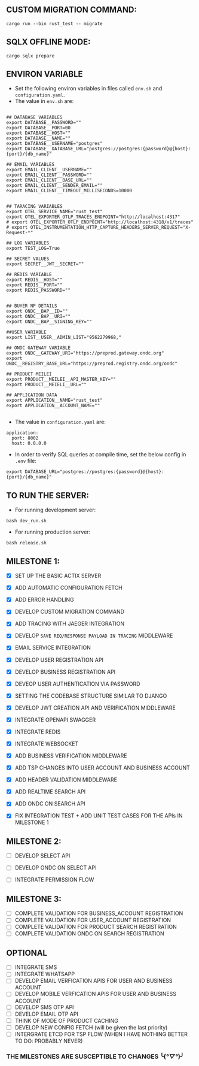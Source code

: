 ## CUSTOM MIGRATION COMMAND:

```
cargo run --bin rust_test -- migrate
```
## SQLX OFFLINE MODE:

```
cargo sqlx prepare
```

## ENVIRON VARIABLE 
- Set the following environ variables in files called `env.sh` and `configuration.yaml`.
- The value in `env.sh` are:
```

## DATABASE VARIABLES
export DATABASE__PASSWORD=""
export DATABASE__PORT=00
export DATABASE__HOST=""
export DATABASE__NAME=""
export DATABASE__USERNAME="postgres"
export DATABASE__DATABASE_URL="postgres://postgres:{password}@{host}:{port}/{db_name}"

## EMAIL VARIABLES
export EMAIL_CLIENT__USERNAME=""
export EMAIL_CLIENT__PASSWORD=""
export EMAIL_CLIENT__BASE_URL=""
export EMAIL_CLIENT__SENDER_EMAIL=""
export EMAIL_CLIENT__TIMEOUT_MILLISECONDS=10000


## TARACING VARIABLES
export OTEL_SERVICE_NAME="rust_test"
export OTEL_EXPORTER_OTLP_TRACES_ENDPOINT="http://localhost:4317"
# export OTEL_EXPORTER_OTLP_ENDPOINT="http://localhost:4318/v1/traces"
# export OTEL_INSTRUMENTATION_HTTP_CAPTURE_HEADERS_SERVER_REQUEST="X-Request-*"

## LOG VARIABLES
export TEST_LOG=True

## SECRET VALUES
export SECRET__JWT__SECRET=""

## REDIS VARIABLE
export REDIS__HOST=""
export REDIS__PORT=""
export REDIS_PASSWORD=""


## BUYER NP DETAILS
export ONDC__BAP__ID=""
export ONDC__BAP__URI=""
export ONDC__BAP__SIGNING_KEY=""

##USER VARIABLE
export LIST__USER__ADMIN_LIST="9562279968,"

## ONDC GATEWAY VARIABLE
export ONDC__GATEWAY_URI="https://preprod.gateway.ondc.org"
export ONDC__REGISTRY_BASE_URL="https://preprod.registry.ondc.org/ondc"

## PRODUCT MEILEI
export PRODUCT__MEILEI__API_MASTER_KEY=""
export PRODUCT__MEIELI__URL=""

## APPLICATION DATA
export APPLICATION__NAME="rust_test"
export APPLICATION__ACCOUNT_NAME=""


```

- The value in `configuration.yaml` are:

```
application:
  port: 8002
  host: 0.0.0.0

```

- In order to verify SQL queries at compile time, set the below config in `.env` file:
```
export DATABASE_URL="postgres://postgres:{password}@{host}:{port}/{db_name}"

```

## TO RUN THE SERVER:
- For running development server:
```
bash dev_run.sh
```
- For running production server:
```
bash release.sh
```


## MILESTONE 1:
* [x] SET UP THE BASIC ACTIX SERVER
* [x] ADD AUTOMATIC CONFIGURATION FETCH
* [x] ADD ERROR HANDLING
* [x] DEVELOP CUSTOM MIGRATION COMMAND
* [x] ADD TRACING WITH JAEGER INTEGRATION
* [x] DEVELOP `SAVE REQ/RESPONSE PAYLOAD IN TRACING` MIDDLEWARE
* [x] EMAIL SERVICE INTEGRATION
* [x] DEVELOP USER REGISTRATION API
* [x] DEVELOP BUSINESS REGISTRATION API
* [x] DEVEOP USER AUTHENTICATION VIA PASSWORD
* [x] SETTING THE CODEBASE STRUCTURE SIMILAR TO DJANGO
* [x] DEVELOP JWT CREATION API AND VERIFICATION MIDDLEWARE
* [x] INTEGRATE OPENAPI SWAGGER
* [x] INTEGRATE REDIS
* [x] INTEGRATE WEBSOCKET 
* [x] ADD BUSINESS VERIFICATION MIDDLEWARE
* [x] ADD TSP CHANGES INTO USER ACCOUNT AND BUSINESS ACCOUNT
* [x] ADD HEADER VALIDATION MIDDLEWARE
* [x] ADD REALTIME SEARCH API
* [x] ADD ONDC ON SEARCH API
* [x] FIX INTEGRATION TEST + ADD UNIT TEST CASES FOR THE APIs IN MILESTONE 1



## MILESTONE 2:
* [ ] DEVELOP SELECT API
* [ ] DEVELOP ONDC ON SELECT API
* [ ] INTEGRATE PERMISSION FLOW




## MILESTONE 3:
* [ ] COMPLETE VALIDATION FOR BUSINESS_ACCOUNT REGISTRATION
* [ ] COMPLETE VALIDATION FOR USER_ACCOUNT REGISTRATION
* [ ] COMPLETE VALIDATION FOR PRODUCT SEARCH REGISTRATION
* [ ] COMPLETE VALIDATION ONDC ON SEARCH REGISTRATION

## OPTIONAL

* [ ] INTEGRATE SMS
* [ ] INTEGRATE WHATSAPP
* [ ] DEVELOP EMAIL VERFICATION APIS FOR USER AND BUSINESS ACCOUNT
* [ ] DEVELOP MOBILE VERFICATION APIS FOR USER AND BUSINESS ACCOUNT
* [ ] DEVELOP SMS OTP API
* [ ] DEVELOP EMAIL OTP API
* [ ] THINK OF MODE OF PRODUCT CACHING
* [ ] DEVELOP NEW CONFIG FETCH (will be given the last priority)
* [ ] INTERGRATE ETCD FOR TSP FLOW (WHEN I HAVE NOTHING BETTER TO DO: PROBABLY NEVER)
### THE MILESTONES ARE SUSCEPTIBLE TO CHANGES ╰(*°▽°*)╯